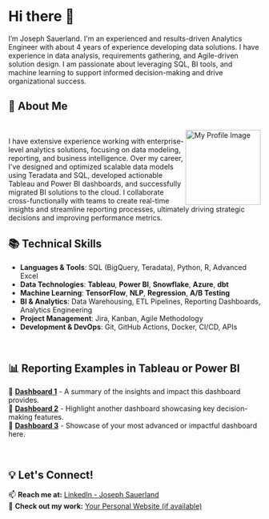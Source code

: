 # Hi there 👋  
I’m Joseph Sauerland. I'm an experienced and results-driven Analytics Engineer with about 4 years of experience developing data solutions. I have experience in data analysis, requirements gathering, and Agile-driven solution design. I am passionate about leveraging SQL, BI tools, and machine learning to support informed decision-making and drive organizational success.
<br>
## 🚀 About Me  
<br>
<img src="https://github.com/JRDK92/jsauerland/blob/main/Human.jpg" alt="My Profile Image" width="150" align="right"/>

I have extensive experience working with enterprise-level analytics solutions, focusing on data modeling, reporting, and business intelligence. Over my career, I've designed and optimized scalable data models using Teradata and SQL, developed actionable Tableau and Power BI dashboards, and successfully migrated BI solutions to the cloud. I collaborate cross-functionally with teams to create real-time insights and streamline reporting processes, ultimately driving strategic decisions and improving performance metrics.
<br>
## 📚 Technical Skills  
- **Languages & Tools**: SQL (BigQuery, Teradata), Python, R, Advanced Excel  
- **Data Technologies**: **Tableau**, **Power BI**, **Snowflake**, **Azure**, **dbt**  
- **Machine Learning**: **TensorFlow**, **NLP**, **Regression**, **A/B Testing**  
- **BI & Analytics**: Data Warehousing, ETL Pipelines, Reporting Dashboards, Analytics Engineering  
- **Project Management**: Jira, Kanban, Agile Methodology  
- **Development & DevOps**: Git, GitHub Actions, Docker, CI/CD, APIs
  
<br>

## 📊 Reporting Examples in Tableau or Power BI
🔹 **[Dashboard 1](#)** - A summary of the insights and impact this dashboard provides.  
🔹 **[Dashboard 2](#)** - Highlight another dashboard showcasing key decision-making features.  
🔹 **[Dashboard 3](#)** - Showcase of your most advanced or impactful dashboard here.


<br>

## 💡 Let's Connect!  
📫 **Reach me at:** [LinkedIn - Joseph Sauerland](https://www.linkedin.com/in/josephsauerland)  
🔗 **Check out my work:** [Your Personal Website (if available)](#)  

<br>
<br>
<br>
